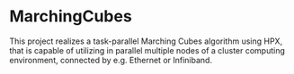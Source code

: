 # MarchingCubes

This project realizes a task-parallel Marching Cubes algorithm using HPX, that is capable of utilizing in parallel multiple nodes of a cluster computing environment, connected by e.g. Ethernet or Infiniband.
